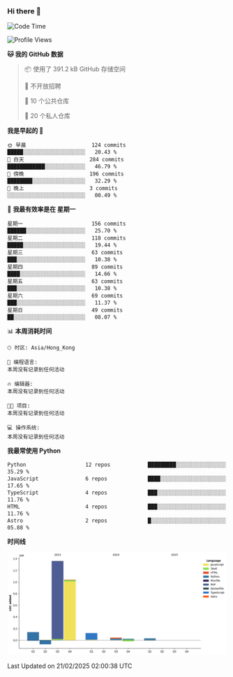### Hi there 👋

<!--
**Mrzqd/Mrzqd** is a ✨ _special_ ✨ repository because its `README.md` (this file) appears on your GitHub profile.

Here are some ideas to get you started:

- 🔭 I’m currently working on ...
- 🌱 I’m currently learning ...
- 👯 I’m looking to collaborate on ...
- 🤔 I’m looking for help with ...
- 💬 Ask me about ...
- 📫 How to reach me: ...
- 😄 Pronouns: ...
- ⚡ Fun fact: ...
-->
<!--START_SECTION:waka-->
![Code Time](http://img.shields.io/badge/Code%20Time-260%20hrs%2011%20mins-blue)

![Profile Views](http://img.shields.io/badge/%E4%B8%AA%E4%BA%BA%E8%B5%84%E6%96%99%E8%A7%82%E7%9C%8B%E6%AC%A1%E6%95%B0-1-blue)

**🐱 我的 GitHub 数据** 

> 📦  使用了 391.2 kB GitHub 存储空间 
 > 
> 🚫 不开放招聘
 > 
> 📜 10 个公共仓库 
 > 
> 🔑 20 个私人仓库 
 > 
**我是早起的 🐤** 

```text
🌞 早晨                     124 commits         █████░░░░░░░░░░░░░░░░░░░░   20.43 % 
🌆 白天                     284 commits         ████████████░░░░░░░░░░░░░   46.79 % 
🌃 傍晚                     196 commits         ████████░░░░░░░░░░░░░░░░░   32.29 % 
🌙 晚上                     3 commits           ░░░░░░░░░░░░░░░░░░░░░░░░░   00.49 % 
```
📅 **我最有效率是在 星期一** 

```text
星期一                      156 commits         ██████░░░░░░░░░░░░░░░░░░░   25.70 % 
星期二                      118 commits         █████░░░░░░░░░░░░░░░░░░░░   19.44 % 
星期三                      63 commits          ███░░░░░░░░░░░░░░░░░░░░░░   10.38 % 
星期四                      89 commits          ████░░░░░░░░░░░░░░░░░░░░░   14.66 % 
星期五                      63 commits          ███░░░░░░░░░░░░░░░░░░░░░░   10.38 % 
星期六                      69 commits          ███░░░░░░░░░░░░░░░░░░░░░░   11.37 % 
星期日                      49 commits          ██░░░░░░░░░░░░░░░░░░░░░░░   08.07 % 
```


📊 **本周消耗时间** 

```text
🕑︎ 时区: Asia/Hong_Kong

💬 编程语言: 
本周没有记录到任何活动

🔥 编辑器: 
本周没有记录到任何活动

🐱‍💻 项目: 
本周没有记录到任何活动

💻 操作系统: 
本周没有记录到任何活动
```

**我最常使用 Python** 

```text
Python                   12 repos            █████████░░░░░░░░░░░░░░░░   35.29 % 
JavaScript               6 repos             ████░░░░░░░░░░░░░░░░░░░░░   17.65 % 
TypeScript               4 repos             ███░░░░░░░░░░░░░░░░░░░░░░   11.76 % 
HTML                     4 repos             ███░░░░░░░░░░░░░░░░░░░░░░   11.76 % 
Astro                    2 repos             █░░░░░░░░░░░░░░░░░░░░░░░░   05.88 % 
```



**时间线**

![Lines of Code chart](https://raw.githubusercontent.com/Mrzqd/Mrzqd/main/assets/bar_graph.png)


 Last Updated on 21/02/2025 02:00:38 UTC
<!--END_SECTION:waka-->
